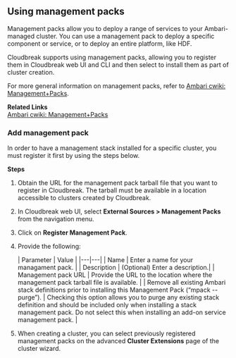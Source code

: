 ## Using management packs

Management packs allow you to deploy a range of services to your Ambari-managed cluster. You can use a management pack to deploy a specific component or service, or to deploy an entire platform, like HDF.

Cloudbreak supports using management packs, allowing you to register them in Cloudbreak web UI and CLI and then select to install them as part of cluster creation. 

For more general information on management packs, refer to [Ambari cwiki: Management+Packs](https://cwiki.apache.org/confluence/display/AMBARI/Management+Packs).  

**Related Links**  
[Ambari cwiki: Management+Packs](https://cwiki.apache.org/confluence/display/AMBARI/Management+Packs)  


### Add management pack

In order to have a management stack installed for a specific cluster, you must register it first by using the steps below.

**Steps**

1. Obtain the URL for the management pack tarball file that you want to register in Cloudbreak. The tarball  must be available in a location accessible to clusters created by Cloudbreak.  

1. In Cloudbreak web UI, select **External Sources > Management Packs** from the navigation menu. 

3. Click on **Register Management Pack**. 

4. Provide the following:

    | Parameter | Value |
|---|---|
| Name | Enter a name for your managament pack. |
| Description | (Optional) Enter a description.|
| Management pack URL | Provide the URL to the location where the management pack tarball file is available. |
| Remove all existing Ambari stack definitions prior to installing this Management Pack (“mpack --purge”).
| Checking this option allows you to purge any existing stack definition and should be included only when installing a stack management pack. Do not select this when installing an add-on service management pack. |
    
4. When creating a cluster, you can select previously registered management packs on the advanced **Cluster Extensions** page of the cluster wizard. 


